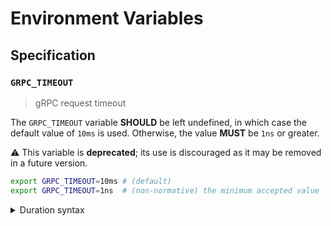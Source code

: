 # Environment Variables

## Specification

### `GRPC_TIMEOUT`

> gRPC request timeout

The `GRPC_TIMEOUT` variable **SHOULD** be left undefined, in which case the
default value of `10ms` is used. Otherwise, the value **MUST** be `1ns` or
greater.

⚠️ This variable is **deprecated**; its use is discouraged as it may be removed
in a future version.

```bash
export GRPC_TIMEOUT=10ms # (default)
export GRPC_TIMEOUT=1ns  # (non-normative) the minimum accepted value
```

<details>
<summary>Duration syntax</summary>

Durations are specified as a sequence of decimal numbers, each with an optional
fraction and a unit suffix, such as `300ms`, `-1.5h` or `2h45m`. Supported time
units are `ns`, `us` (or `µs`), `ms`, `s`, `m`, `h`.

</details>
